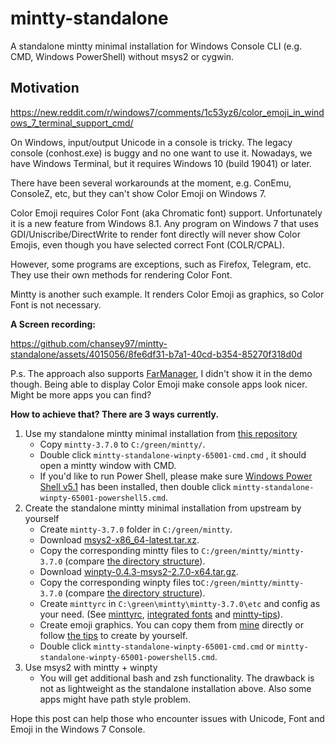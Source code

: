# mintty-standalone
A standalone mintty minimal installation for Windows Console CLI (e.g. CMD, Windows PowerShell) without msys2 or cygwin.

## Motivation

https://new.reddit.com/r/windows7/comments/1c53yz6/color_emoji_in_windows_7_terminal_support_cmd/

On Windows, input/output Unicode in a console is tricky. The legacy console (conhost.exe) is buggy and no one want to use it. Nowadays, we have Windows Terminal, but it requires Windows 10 (build 19041) or later.

There have been several workarounds at the moment, e.g. ConEmu, ConsoleZ, etc, but they can't show Color Emoji on Windows 7.

Color Emoji requires Color Font (aka Chromatic font) support. Unfortunately it is a new feature from Windows 8.1. Any program on Windows 7 that uses GDI/Uniscribe/DirectWrite to render font directly will never show Color Emojis, even though you have selected correct Font (COLR/CPAL).

However, some programs are exceptions, such as Firefox, Telegram, etc. They use their own methods for rendering Color Font. 

Mintty is another such example. It renders Color Emoji as graphics, so Color Font is not necessary.

**A Screen recording:**

https://github.com/chansey97/mintty-standalone/assets/4015056/8fe6df31-b7a1-40cd-b354-85270f318d0d

P.s. The approach also supports [FarManager](https://www.farmanager.com/), I didn't show it in the demo though. Being able to display Color Emoji make console apps look nicer. Might be more apps you can find?

**How to achieve that? There are 3 ways currently.**

1. Use my standalone mintty minimal installation from [this repository](https://github.com/chansey97/mintty-standalone)
   * Copy `mintty-3.7.0` to `C:/green/mintty/`.
   * Double click `mintty-standalone-winpty-65001-cmd.cmd` , it should open a mintty window with CMD.
   * If you'd like to run Power Shell, please make sure [Windows Power Shell v5.1](https://learn.microsoft.com/en-us/previous-versions/powershell/scripting/windows-powershell/wmf/setup/install-configure?view=powershell-7.1#wmf-51-prerequisites-for-windows-server-2008-r2-sp1-and-windows-7-sp1) has been installed, then double click  `mintty-standalone-winpty-65001-powershell5.cmd`.
2. Create the standalone mintty minimal installation from upstream by yourself
   * Create `mintty-3.7.0` folder in `C:/green/mintty`.
   * Download [msys2-x86_64-latest.tar.xz](https://repo.msys2.org/distrib/msys2-x86_64-latest.tar.xz).
   * Copy the corresponding mintty files to `C:/green/mintty/mintty-3.7.0` (compare [the directory structure](https://github.com/chansey97/mintty-standalone/tree/main/mintty-3.7.0)).
   * Download [winpty-0.4.3-msys2-2.7.0-x64.tar.gz](https://github.com/rprichard/winpty/releases/download/0.4.3/winpty-0.4.3-msys2-2.7.0-x64.tar.gz).
   * Copy the corresponding winpty files to`C:/green/mintty/mintty-3.7.0`  (compare [the directory structure](https://github.com/chansey97/mintty-standalone/tree/main/mintty-3.7.0)).
   * Create `minttyrc` in  `C:\green\mintty\mintty-3.7.0\etc` and config as your need. (See [minttyrc](https://github.com/chansey97/mintty-standalone/blob/main/mintty-3.7.0/etc/minttyrc), [integrated fonts](https://github.com/chansey97/mintty-standalone/tree/main/mintty-3.7.0/usr/share/mintty/fonts) and [mintty-tips](https://github.com/mintty/mintty/wiki/Tips#providing-and-selecting-fonts)).
   * Create emoji graphics. You can copy them from [mine](https://github.com/chansey97/mintty-standalone/tree/main/mintty-3.7.0/usr/share/mintty/emojis/zoom) directly or follow [the tips](https://github.com/mintty/mintty/wiki/Tips#providing-and-selecting-fonts) to create by yourself.
   * Double click `mintty-standalone-winpty-65001-cmd.cmd` or `mintty-standalone-winpty-65001-powershell5.cmd`.
3. Use msys2 with mintty + winpty
   * You will get additional bash and zsh functionality. The drawback is not as lightweight as the standalone installation above. Also some apps might have path style problem.

Hope this post can help those who encounter issues with Unicode, Font and Emoji in the Windows 7 Console.
